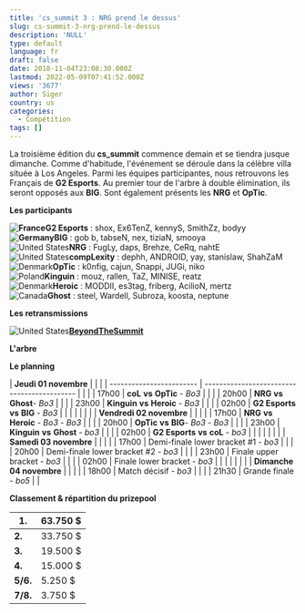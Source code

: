 ```yaml
---
title: 'cs_summit 3 : NRG prend le dessus'
slug: cs-summit-3-nrg-prend-le-dessus
description: 'NULL'
type: default
language: fr
draft: false
date: 2018-11-04T23:08:30.000Z
lastmod: 2022-05-09T07:41:52.000Z
views: '3677'
author: Siger
country: us
categories:
  - Compétition
tags: []
---
```

La troisième édition du **cs\_summit** commence demain et se tiendra jusque dimanche. Comme d'habitude, l'événement se déroule dans la célèbre villa située à Los Angeles. Parmi les équipes participantes, nous retrouvons les Français de **G2 Esports**. Au premier tour de l'arbre à double élimination, ils seront opposés aux **BIG**. Sont également présents les **NRG** et **OpTic**.

**Les participants**

**![France](/images/countries/fr.svg)⁠G2 Esports** : shox, Ex6TenZ, kennyS, SmithZz, bodyy  
**![Germany](/images/countries/de.svg)⁠BIG** : gob b, tabseN, nex, tiziaN, smooya  
![United States](/images/countries/us.svg)⁠**NRG** : FugLy, daps, Brehze, CeRq, nahtE  
![United States](/images/countries/us.svg)**⁠compLexity** : dephh, ANDROID, yay, stanislaw, ShahZaM  
![Denmark](/images/countries/dk.svg)⁠**OpTic** : k0nfig, cajun, Snappi, JUGi, niko  
![Poland](/images/countries/pl.svg)⁠**Kinguin** : mouz, rallen, TaZ, MINISE, reatz  
![Denmark](/images/countries/dk.svg)⁠**Heroic** : MODDII, es3tag, friberg, AcilioN, mertz  
![Canada](/images/countries/ca.svg)⁠**Ghost** : steel, Wardell, Subroza, koosta, neptune

**Les retransmissions**

![United States](/images/countries/us.svg)**⁠**[**BeyondTheSummit**](https://www.twitch.tv/beyondthesummit)

**L'arbre**

**Le planning**

| **Jeudi 01 novembre**    |                                             |  |
| ------------------------ | ------------------------------------------- |  |
| | 17h00                  | **coL** **vs** **OpTic** \- _Bo3_           |  |
| | 20h00                  | **NRG** **vs** **Ghost**\- _Bo3_            |  |
| | 23h00                  | **Kinguin** **vs** **Heroic** \- _Bo3_      |  |
| | 02h00                  | **G2 Esports** **vs** **BIG** \- _Bo3_      |  |
| |                        |                                             |  |
| **Vendredi 02 novembre** |                                             |  |
| | 17h00                  | **NRG** **vs** **Heroic** \- _Bo3_ \- _Bo3_ |  |
| | 20h00                  | **OpTic** **vs** **BIG**\- _Bo3_ \- _Bo3_   |  |
| | 23h00                  | **Kinguin** **vs** **Ghost** \- _bo3_       |  |
| | 02h00                  | **G2 Esports** **vs** **coL** \- _bo3_      |  |
| |                        |                                             |  |
| **Samedi 03 novembre**   |                                             |  |
| | 17h00                  | Demi-finale lower bracket #1 - _bo3_        |  |
| | 20h00                  | Demi-finale lower bracket #2 - _bo3_        |  |
| | 23h00                  | Finale upper bracket - _bo3_                |  |
| | 02h00                  | Finale lower bracket - _bo3_                |  |
| |                        |                                             |  |
| **Dimanche 04 novembre** |                                             |  |
| | 18h00                  | Match décisif - _bo3_                       |  |
| | 21h30                  | Grande finale - _bo5_                       |  |

  
**Classement & répartition du prizepool**

| **1.**   | 63.750 $ |
| -------- | -------- |
| **2.**   | 33.750 $ |
| **3.**   | 19.500 $ |
| **4.**   | 15.000 $ |
| **5/6.** | 5.250 $  |
| **7/8.** | 3.750 $  |

  
